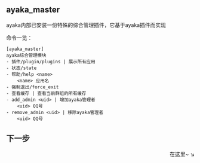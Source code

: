 ## ayaka_master

ayaka内部已安装一份特殊的综合管理插件，它基于ayaka插件而实现

命令一览：

```
[ayaka_master]
ayaka综合管理模块
- 插件/plugin/plugins | 展示所有应用
- 状态/state 
- 帮助/help <name> 
    <name> 应用名
- 强制退出/force_exit 
- 查看缓存 | 查看当前群组的所有缓存
- add_admin <uid> | 增加ayaka管理者
    <uid> QQ号
- remove_admin <uid> | 移除ayaka管理者
    <uid> QQ号
```

## 下一步

<div align="right">
    在这里~ ↘
</div>
